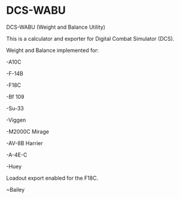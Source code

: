 # DCS-WABU
DCS-WABU (Weight and Balance Utility)

This is a calculator and exporter for Digital Combat Simulator (DCS).

Weight and Balance implemented for: 

-A10C

-F-14B

-F18C

-Bf 109

-Su-33

-Viggen

-M2000C Mirage

-AV-8B Harrier

-A-4E-C

-Huey

Loadout export enabled for the F18C.

~Bailey
